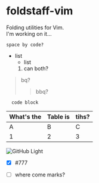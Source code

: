 # foldstaff-vim

Folding utilities for Vim.  
I'm working on it...  


    space by code?

+ list
  - list
  1. can both?

> bq?
> > bbq?

```vim
  code block
```

  |What's the |Table is|tihs?|
  |-|-|-|
  |A|B|C|
  |1|2|3|

![GitHub Light](https://github.com/github-light.png#gh-dark-mode-only)

- [x] #777
- [ ] where come marks?


